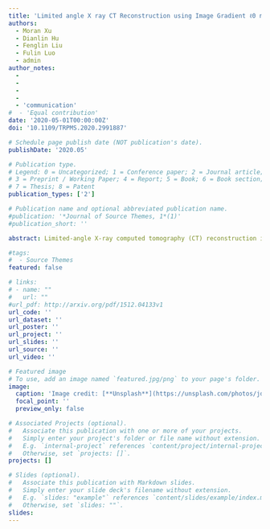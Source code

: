 ```yaml
---
title: 'Limited angle X ray CT Reconstruction using Image Gradient ℓ0 norm with Dictionary Learning'
authors:
  - Moran Xu
  - Dianlin Hu
  - Fenglin Liu
  - Fulin Luo
  - admin
author_notes:
  - 
  - 
  - 
  - 
  - 'communication'
#  - 'Equal contribution'
date: '2020-05-01T00:00:00Z'
doi: '10.1109/TRPMS.2020.2991887'

# Schedule page publish date (NOT publication's date).
publishDate: '2020.05'

# Publication type.
# Legend: 0 = Uncategorized; 1 = Conference paper; 2 = Journal article;
# 3 = Preprint / Working Paper; 4 = Report; 5 = Book; 6 = Book section;
# 7 = Thesis; 8 = Patent
publication_types: ['2']

# Publication name and optional abbreviated publication name.
#publication: '*Journal of Source Themes, 1*(1)'
#publication_short: ''

abstract: Limited-angle X-ray computed tomography (CT) reconstruction is a typical ill-posed problem. To recover satisfied reconstructed images with limited-angle CT projections, prior information is usually introduced into image reconstruction, such as the piece-wise constant, nonlocal image similarity, and so on. To further improve the image quality for limited-angle CT reconstruction, the dictionary learning (DL) and image gradient ℓ 0 -norm are combined into image reconstruction model, it can be called as ℓ 0 DL reconstruction technique. The advantages of ℓ 0 DL can be divided into two aspects. On one hand, the proposed ℓ 0 DL method can inherit the advantages of DL in image details preservation and features recovery by exploring an over-complete dictionary. On the other hand, the image gradient ℓ 0 -norm minimization can further protect image edges and reduce shadow artifact. Both numerical simulation and preclinical mouse experiments are performed to validate and evaluate the outperformances of proposed ℓ 0 DL method by comparing with other state-of-the-art methods, such as total variation (TV) minimization and TV with low rank (TV + LR).

#tags:
#  - Source Themes
featured: false

# links:
# - name: ""
#   url: ""
#url_pdf: http://arxiv.org/pdf/1512.04133v1
url_code: ''
url_dataset: ''
url_poster: ''
url_project: ''
url_slides: ''
url_source: ''
url_video: ''

# Featured image
# To use, add an image named `featured.jpg/png` to your page's folder.
image:
  caption: 'Image credit: [**Unsplash**](https://unsplash.com/photos/jdD8gXaTZsc)'
  focal_point: ''
  preview_only: false

# Associated Projects (optional).
#   Associate this publication with one or more of your projects.
#   Simply enter your project's folder or file name without extension.
#   E.g. `internal-project` references `content/project/internal-project/index.md`.
#   Otherwise, set `projects: []`.
projects: []

# Slides (optional).
#   Associate this publication with Markdown slides.
#   Simply enter your slide deck's filename without extension.
#   E.g. `slides: "example"` references `content/slides/example/index.md`.
#   Otherwise, set `slides: ""`.
slides:
---
```


